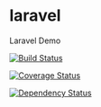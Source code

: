 # laravel
Laravel Demo


[![Build Status](https://travis-ci.org/nchaudhary/laravel.svg?branch=master)](https://travis-ci.org/nchaudhary/laravel)

[![Coverage Status](https://coveralls.io/repos/nchaudhary/laravel/badge.svg?branch=master&service=github)](https://coveralls.io/github/nchaudhary/laravel?branch=master)

[![Dependency Status](https://www.versioneye.com/user/projects/562f045336d0ab00160016b2/badge.svg?style=flat)](https://www.versioneye.com/user/projects/562f045336d0ab00160016b2)